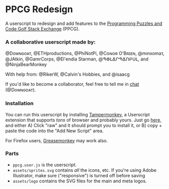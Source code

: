 # PPCG Redesign

A userscript to redesign and add features to the [Programming Puzzles and Code Golf Stack Exchange](http://codegolf.stackexchange.com/) (PPCG).

### A collaborative userscript made by:

@Doᴡɴɢᴏᴀᴛ, @ETHproductions, @PhiNotPi, @Cᴏɴᴏʀ O'Bʀɪᴇɴ, @mınxomaτ, @JAtkin, @GamrCorps, @El'endia Starman, @ՊՓԼՃՐՊՃՈԲՍԼ, and @NinjaBearMonkey

With help from: @RikerW, @Calvin's Hobbies, and @isaacg

If you'd like to become a collaborator, feel free to tell me in [chat](http://chat.stackexchange.com/rooms/33840/ppcg-graduation-design-discussion) (@Doᴡɴɢᴏᴀᴛ).

### Installation

You can run this userscript by installing [Tampermonkey](https://tampermonkey.net), a Userscript extension that supports *tons* of browser and probably yours. Just go [here](https://github.com/vihanb/PPCG-Design/blob/master/ppcg.user.js), and either A) Click "raw" and it should prompt you to install it, or B) copy + paste the code into the "Add New Script" area.

For Firefox users, [Greasemonkey](https://github.com/greasemonkey/greasemonkey) may work also.  

### Parts

 - `ppcg.user.js` is the userscript.
 - `assets/sprites.svg` contains *all* the icons, etc. If you're using Adobe Illustrator, make sure ("responsive") is turned off before saving
 - `assets/logo` contains the SVG files for the main and meta logos.
 
